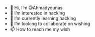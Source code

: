 - 👋 Hi, I’m @Ahmadyounas
- 👀 I’m interested in hacking
- 🌱 I’m currently learning hacking
- 💞️ I’m looking to collaborate on wishing
- 📫 How to reach me my wish

<!---
Ahmadyounas/Ahmadyounas is a ✨ special ✨ repository because its `README.md` (this file) appears on your GitHub profile.
You can click the Preview link to take a look at your changes.
--->
